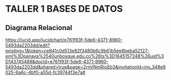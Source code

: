 # TALLER 1 BASES DE DATOS 


## Diagrama Relacional 

https://lucid.app/lucidchart/e761f93f-5de6-4371-8960-5493da2203dd/edit?existing=1&token=ce841c0d513e82f3480b6c9b61b5ee8beba52127-eml%3Dpanaya%2540unbosque.edu.co%26ts%3D1645157248%26uid%3D143745488&docId=e761f93f-5de6-4371-8960-5493da2203dd&shared=true&page=2rnVNmRioEb3&invitationId=inv_348e8025-6a6c-4bf0-a55d-fc39744f3e7a#
